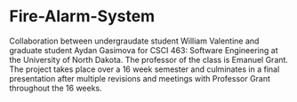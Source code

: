 # Fire-Alarm-System

Collaboration between undergraudate student William Valentine and graduate student Aydan Gasimova for CSCI 463: Software Engineering at the University of North Dakota. The professor of the class is Emanuel Grant. The project takes place over a 16 week semester and culminates in a final presentation after multiple revisions and meetings with Professor Grant throughout the 16 weeks.
